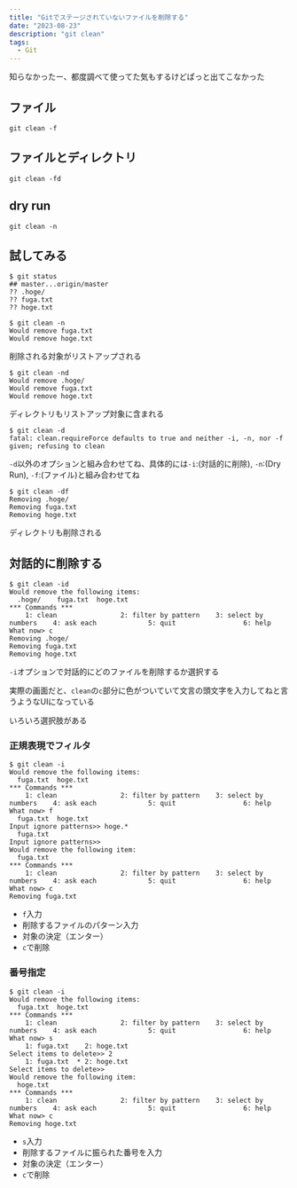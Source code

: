 ```yaml
---
title: "Gitでステージされていないファイルを削除する"
date: "2023-08-23"
description: "git clean"
tags:
  - Git
---
```


知らなかったー、都度調べて使ってた気もするけどぱっと出てこなかった

## ファイル

```
git clean -f
```

## ファイルとディレクトリ

```
git clean -fd
```

## dry run

```
git clean -n
```

## 試してみる

```
$ git status
## master...origin/master
?? .hoge/
?? fuga.txt
?? hoge.txt
```

```
$ git clean -n
Would remove fuga.txt
Would remove hoge.txt
```

削除される対象がリストアップされる


```
$ git clean -nd
Would remove .hoge/
Would remove fuga.txt
Would remove hoge.txt
```

ディレクトリもリストアップ対象に含まれる

```
$ git clean -d
fatal: clean.requireForce defaults to true and neither -i, -n, nor -f given; refusing to clean
```

<!-- textlint-disable prh -->
`-d`以外のオプションと組み合わせてね、具体的には`-i`:(対話的に削除), `-n`:(Dry Run), `-f`:(ファイル)と組み合わせてね
<!-- textlint-enable prh -->


```
$ git clean -df
Removing .hoge/
Removing fuga.txt
Removing hoge.txt
```

ディレクトリも削除される

## 対話的に削除する

```
$ git clean -id
Would remove the following items:
  .hoge/    fuga.txt  hoge.txt
*** Commands ***
    1: clean                2: filter by pattern    3: select by numbers    4: ask each             5: quit                 6: help
What now> c
Removing .hoge/
Removing fuga.txt
Removing hoge.txt
```

`-i`オプションで対話的にどのファイルを削除するか選択する

実際の画面だと、`clean`の`c`部分に色がついていて文言の頭文字を入力してねと言うようなUIになっている

いろいろ選択肢がある

### 正規表現でフィルタ

```shell
$ git clean -i
Would remove the following items:
  fuga.txt  hoge.txt
*** Commands ***
    1: clean                2: filter by pattern    3: select by numbers    4: ask each             5: quit                 6: help
What now> f
  fuga.txt  hoge.txt
Input ignore patterns>> hoge.*
  fuga.txt
Input ignore patterns>>
Would remove the following item:
  fuga.txt
*** Commands ***
    1: clean                2: filter by pattern    3: select by numbers    4: ask each             5: quit                 6: help
What now> c
Removing fuga.txt
```

- `f`入力
- 削除するファイルのパターン入力
- 対象の決定（エンター）
- `c`で削除

### 番号指定

```shell
$ git clean -i
Would remove the following items:
  fuga.txt  hoge.txt
*** Commands ***
    1: clean                2: filter by pattern    3: select by numbers    4: ask each             5: quit                 6: help
What now> s
    1: fuga.txt    2: hoge.txt
Select items to delete>> 2
    1: fuga.txt  * 2: hoge.txt
Select items to delete>>
Would remove the following item:
  hoge.txt
*** Commands ***
    1: clean                2: filter by pattern    3: select by numbers    4: ask each             5: quit                 6: help
What now> c
Removing hoge.txt
```

- `s`入力
- 削除するファイルに振られた番号を入力
- 対象の決定（エンター）
- `c`で削除
